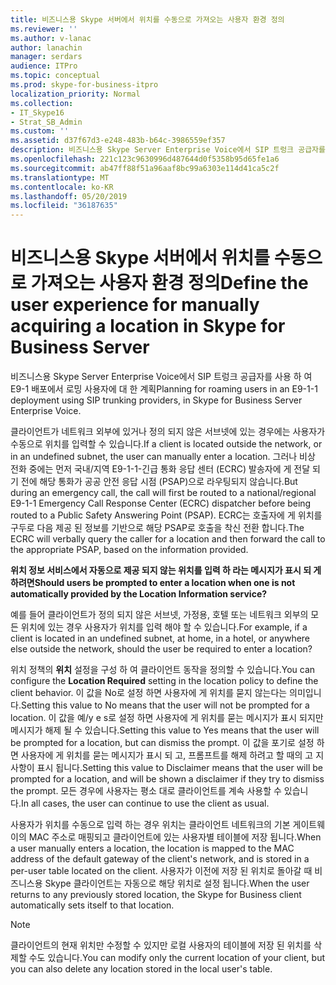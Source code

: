 ```yaml
---
title: 비즈니스용 Skype 서버에서 위치를 수동으로 가져오는 사용자 환경 정의
ms.reviewer: ''
ms.author: v-lanac
author: lanachin
manager: serdars
audience: ITPro
ms.topic: conceptual
ms.prod: skype-for-business-itpro
localization_priority: Normal
ms.collection:
- IT_Skype16
- Strat_SB_Admin
ms.custom: ''
ms.assetid: d37f67d3-e248-483b-b64c-3986559ef357
description: 비즈니스용 Skype Server Enterprise Voice에서 SIP 트렁크 공급자를 사용 하 여 E9-1 배포에서 로밍 사용자에 대 한 계획
ms.openlocfilehash: 221c123c9630996d487644d0f5358b95d65fe1a6
ms.sourcegitcommit: ab47ff88f51a96aaf8bc99a6303e114d41ca5c2f
ms.translationtype: MT
ms.contentlocale: ko-KR
ms.lasthandoff: 05/20/2019
ms.locfileid: "36187635"
---
```

# <a name="define-the-user-experience-for-manually-acquiring-a-location-in-skype-for-business-server"></a><span data-ttu-id="ebd0d-103">비즈니스용 Skype 서버에서 위치를 수동으로 가져오는 사용자 환경 정의</span><span class="sxs-lookup"><span data-stu-id="ebd0d-103">Define the user experience for manually acquiring a location in Skype for Business Server</span></span>
 
<span data-ttu-id="ebd0d-104">비즈니스용 Skype Server Enterprise Voice에서 SIP 트렁크 공급자를 사용 하 여 E9-1 배포에서 로밍 사용자에 대 한 계획</span><span class="sxs-lookup"><span data-stu-id="ebd0d-104">Planning for roaming users in an E9-1-1 deployment using SIP trunking providers, in Skype for Business Server Enterprise Voice.</span></span>
  
<span data-ttu-id="ebd0d-105">클라이언트가 네트워크 외부에 있거나 정의 되지 않은 서브넷에 있는 경우에는 사용자가 수동으로 위치를 입력할 수 있습니다.</span><span class="sxs-lookup"><span data-stu-id="ebd0d-105">If a client is located outside the network, or in an undefined subnet, the user can manually enter a location.</span></span> <span data-ttu-id="ebd0d-106">그러나 비상 전화 중에는 먼저 국내/지역 E9-1-1-긴급 통화 응답 센터 (ECRC) 발송자에 게 전달 되기 전에 해당 통화가 공공 안전 응답 시점 (PSAP)으로 라우팅되지 않습니다.</span><span class="sxs-lookup"><span data-stu-id="ebd0d-106">But during an emergency call, the call will first be routed to a national/regional E9-1-1 Emergency Call Response Center (ECRC) dispatcher before being routed to a Public Safety Answering Point (PSAP).</span></span> <span data-ttu-id="ebd0d-107">ECRC는 호출자에 게 위치를 구두로 다음 제공 된 정보를 기반으로 해당 PSAP로 호출을 착신 전환 합니다.</span><span class="sxs-lookup"><span data-stu-id="ebd0d-107">The ECRC will verbally query the caller for a location and then forward the call to the appropriate PSAP, based on the information provided.</span></span> 
  
<span data-ttu-id="ebd0d-108">**위치 정보 서비스에서 자동으로 제공 되지 않는 위치를 입력 하 라는 메시지가 표시 되 게 하려면**</span><span class="sxs-lookup"><span data-stu-id="ebd0d-108">**Should users be prompted to enter a location when one is not automatically provided by the Location Information service?**</span></span>
  
<span data-ttu-id="ebd0d-109">예를 들어 클라이언트가 정의 되지 않은 서브넷, 가정용, 호텔 또는 네트워크 외부의 모든 위치에 있는 경우 사용자가 위치를 입력 해야 할 수 있습니다.</span><span class="sxs-lookup"><span data-stu-id="ebd0d-109">For example, if a client is located in an undefined subnet, at home, in a hotel, or anywhere else outside the network, should the user be required to enter a location?</span></span>
    
<span data-ttu-id="ebd0d-110">위치 정책의 **위치** 설정을 구성 하 여 클라이언트 동작을 정의할 수 있습니다.</span><span class="sxs-lookup"><span data-stu-id="ebd0d-110">You can configure the **Location Required** setting in the location policy to define the client behavior.</span></span> <span data-ttu-id="ebd0d-111">이 값을 No로 설정 하면 사용자에 게 위치를 묻지 않는다는 의미입니다.</span><span class="sxs-lookup"><span data-stu-id="ebd0d-111">Setting this value to No means that the user will not be prompted for a location.</span></span> <span data-ttu-id="ebd0d-112">이 값을 예/y e s로 설정 하면 사용자에 게 위치를 묻는 메시지가 표시 되지만 메시지가 해제 될 수 있습니다.</span><span class="sxs-lookup"><span data-stu-id="ebd0d-112">Setting this value to Yes means that the user will be prompted for a location, but can dismiss the prompt.</span></span> <span data-ttu-id="ebd0d-113">이 값을 포기로 설정 하면 사용자에 게 위치를 묻는 메시지가 표시 되 고, 프롬프트를 해제 하려고 할 때의 고 지 사항이 표시 됩니다.</span><span class="sxs-lookup"><span data-stu-id="ebd0d-113">Setting this value to Disclaimer means that the user will be prompted for a location, and will be shown a disclaimer if they try to dismiss the prompt.</span></span> <span data-ttu-id="ebd0d-114">모든 경우에 사용자는 평소 대로 클라이언트를 계속 사용할 수 있습니다.</span><span class="sxs-lookup"><span data-stu-id="ebd0d-114">In all cases, the user can continue to use the client as usual.</span></span>
    
<span data-ttu-id="ebd0d-115">사용자가 위치를 수동으로 입력 하는 경우 위치는 클라이언트 네트워크의 기본 게이트웨이의 MAC 주소로 매핑되고 클라이언트에 있는 사용자별 테이블에 저장 됩니다.</span><span class="sxs-lookup"><span data-stu-id="ebd0d-115">When a user manually enters a location, the location is mapped to the MAC address of the default gateway of the client's network, and is stored in a per-user table located on the client.</span></span> <span data-ttu-id="ebd0d-116">사용자가 이전에 저장 된 위치로 돌아갈 때 비즈니스용 Skype 클라이언트는 자동으로 해당 위치로 설정 됩니다.</span><span class="sxs-lookup"><span data-stu-id="ebd0d-116">When the user returns to any previously stored location, the Skype for Business client automatically sets itself to that location.</span></span> 
  
> [!NOTE]
> <span data-ttu-id="ebd0d-117">클라이언트의 현재 위치만 수정할 수 있지만 로컬 사용자의 테이블에 저장 된 위치를 삭제할 수도 있습니다.</span><span class="sxs-lookup"><span data-stu-id="ebd0d-117">You can modify only the current location of your client, but you can also delete any location stored in the local user's table.</span></span> 
  


